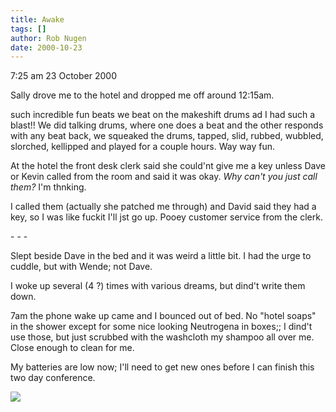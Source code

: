 ```yaml
---
title: Awake
tags: []
author: Rob Nugen
date: 2000-10-23
---
```


<p class=date>7:25 am 23 October 2000

<p>Sally drove me to the hotel and dropped me off around 12:15am.

<p>such incredible fun beats we beat on the makeshift drums ad I had such a
blast!!  We did talking drums, where one does a beat and the other responds
with any beat back, we squeaked the drums, tapped, slid, rubbed, wubbled,
slorched, kellipped and played for a couple hours.  Way way fun.

<p>At the hotel the front desk clerk said she could'nt give me a key unless
Dave or Kevin called from the room and said it was okay.  <em>Why can't you
just call them?</em> I'm thnking.

<p>I called them (actually she patched me through) and David said they had a
key, so I was like fuckit I'll jst go up.  Pooey customer service from the
clerk.

<p>- - -

<p>Slept beside Dave in the bed and it was weird a little bit.  I had the
urge to cuddle, but with Wende; not Dave.

<p>I woke up several (4 ?) times with various dreams, but dind't write them
down.

<p>7am the phone wake up came and I bounced out of bed.  No "hotel soaps" in
the shower except for some nice looking Neutrogena in boxes;; I dind't use
those, but just scrubbed with the washcloth my shampoo all over me.  Close
enough to clean for me.

<p>My batteries are low now; I'll need to get new ones before I can finish
this two day conference.

<p><img src="/images/rob/wL-ROB.gif">

